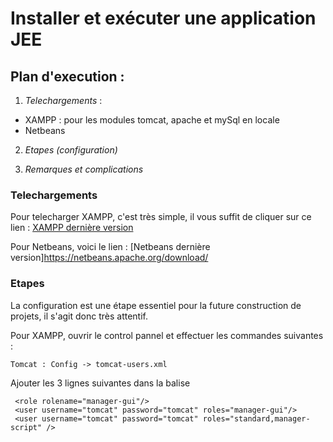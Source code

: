 # Installer et exécuter une application JEE

## Plan d'execution :

1. *Telechargements* :
  * XAMPP : pour les modules tomcat, apache et mySql en locale 
  * Netbeans
    
2. *Etapes (configuration)*

3. *Remarques et complications*

### Telechargements

Pour telecharger XAMPP, c'est très simple, il vous suffit de cliquer sur ce lien : [XAMPP dernière version](https://www.apachefriends.org/fr/index.html)

Pour Netbeans, voici le lien : [Netbeans dernière version]https://netbeans.apache.org/download/

### Etapes

La configuration est une étape essentiel pour la future construction de projets, il s'agit donc très attentif.

Pour XAMPP, ouvrir le control pannel et effectuer les commandes suivantes :

    Tomcat : Config -> tomcat-users.xml
    
Ajouter les 3 lignes suivantes dans la balise <tomcat-users>
 
     <role rolename="manager-gui"/>
     <user username="tomcat" password="tomcat" roles="manager-gui"/>
     <user username="tomcat" password="tomcat" roles="standard,manager-script" />

    

